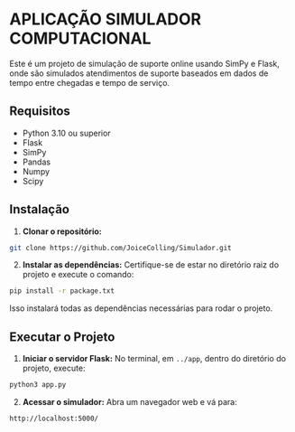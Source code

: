 # APLICAÇÃO SIMULADOR COMPUTACIONAL

Este é um projeto de simulação de suporte online usando SimPy e Flask, onde são simulados atendimentos de suporte baseados em dados de tempo entre chegadas e tempo de serviço.

## Requisitos

- Python 3.10 ou superior
- Flask
- SimPy
- Pandas
- Numpy
- Scipy

## Instalação

1. **Clonar o repositório:**
```bash
git clone https://github.com/JoiceColling/Simulador.git
```
2. **Instalar as dependências:**
Certifique-se de estar no diretório raiz do projeto e execute o comando:
```bash
pip install -r package.txt
```

Isso instalará todas as dependências necessárias para rodar o projeto.

## Executar o Projeto

1. **Iniciar o servidor Flask:**
No terminal, em ``../app``, dentro do diretório do projeto, execute:

```bash
python3 app.py
```

2. **Acessar o simulador:**
Abra um navegador web e vá para:
```bash
http://localhost:5000/
```